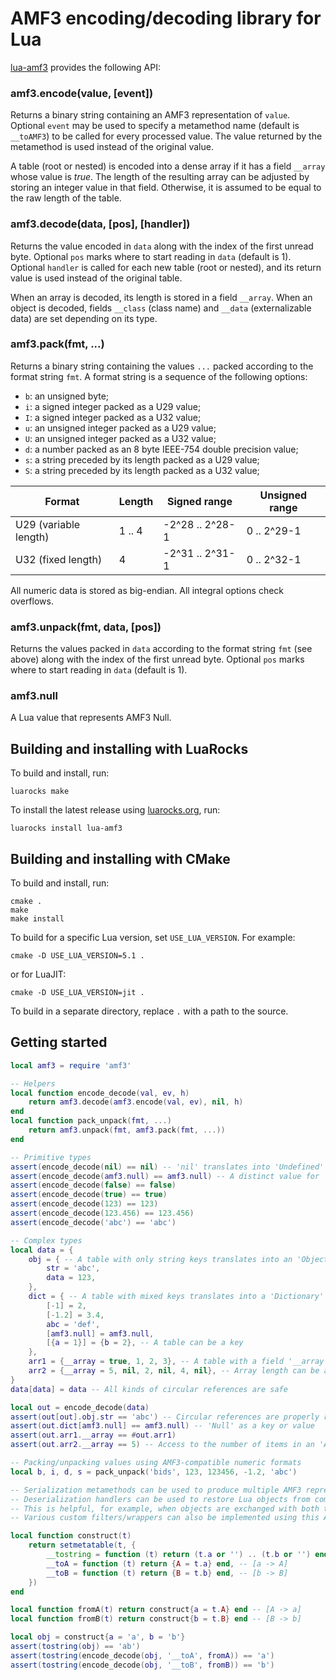 AMF3 encoding/decoding library for Lua
======================================

[lua-amf3] provides the following API:

### amf3.encode(value, [event])
Returns a binary string containing an AMF3 representation of `value`. Optional `event` may be used
to specify a metamethod name (default is `__toAMF3`) to be called for every processed value. The
value returned by the metamethod is used instead of the original value.

A table (root or nested) is encoded into a dense array if it has a field `__array` whose value is
_true_. The length of the resulting array can be adjusted by storing an integer value in that field.
Otherwise, it is assumed to be equal to the raw length of the table.

### amf3.decode(data, [pos], [handler])
Returns the value encoded in `data` along with the index of the first unread byte. Optional `pos`
marks where to start reading in `data` (default is 1). Optional `handler` is called for each new
table (root or nested), and its return value is used instead of the original table.

When an array is decoded, its length is stored in a field `__array`. When an object is decoded,
fields `__class` (class name) and `__data` (externalizable data) are set depending on its type.

### amf3.pack(fmt, ...)
Returns a binary string containing the values `...` packed according to the format string `fmt`.
A format string is a sequence of the following options:
- `b`: an unsigned byte;
- `i`: a signed integer packed as a U29 value;
- `I`: a signed integer packed as a U32 value;
- `u`: an unsigned integer packed as a U29 value;
- `U`: an unsigned integer packed as a U32 value;
- `d`: a number packed as an 8 byte IEEE-754 double precision value;
- `s`: a string preceded by its length packed as a U29 value;
- `S`: a string preceded by its length packed as a U32 value;

| Format                | Length | Signed range    | Unsigned range |
|-----------------------|--------|-----------------|----------------|
| U29 (variable length) | 1 .. 4 | -2^28 .. 2^28-1 | 0 .. 2^29-1    |
| U32 (fixed length)    | 4      | -2^31 .. 2^31-1 | 0 .. 2^32-1    |

All numeric data is stored as big-endian. All integral options check overflows.

### amf3.unpack(fmt, data, [pos])
Returns the values packed in `data` according to the format string `fmt` (see above) along with the
index of the first unread byte. Optional `pos` marks where to start reading in `data` (default is 1).

### amf3.null
A Lua value that represents AMF3 Null.


Building and installing with LuaRocks
-------------------------------------

To build and install, run:

    luarocks make

To install the latest release using [luarocks.org], run:

    luarocks install lua-amf3


Building and installing with CMake
----------------------------------

To build and install, run:

    cmake .
    make
    make install

To build for a specific Lua version, set `USE_LUA_VERSION`. For example:

    cmake -D USE_LUA_VERSION=5.1 .

or for LuaJIT:

    cmake -D USE_LUA_VERSION=jit .

To build in a separate directory, replace `.` with a path to the source.


Getting started
---------------

```Lua
local amf3 = require 'amf3'

-- Helpers
local function encode_decode(val, ev, h)
    return amf3.decode(amf3.encode(val, ev), nil, h)
end
local function pack_unpack(fmt, ...)
    return amf3.unpack(fmt, amf3.pack(fmt, ...))
end

-- Primitive types
assert(encode_decode(nil) == nil) -- 'nil' translates into 'Undefined'
assert(encode_decode(amf3.null) == amf3.null) -- A distinct value for 'Null'
assert(encode_decode(false) == false)
assert(encode_decode(true) == true)
assert(encode_decode(123) == 123)
assert(encode_decode(123.456) == 123.456)
assert(encode_decode('abc') == 'abc')

-- Complex types
local data = {
    obj = { -- A table with only string keys translates into an 'Object'
        str = 'abc',
        data = 123,
    },
    dict = { -- A table with mixed keys translates into a 'Dictionary'
        [-1] = 2,
        [-1.2] = 3.4,
        abc = 'def',
        [amf3.null] = amf3.null,
        [{a = 1}] = {b = 2}, -- A table can be a key
    },
    arr1 = {__array = true, 1, 2, 3}, -- A table with a field '__array' translates into an 'Array'
    arr2 = {__array = 5, nil, 2, nil, 4, nil}, -- Array length can be adjusted to form a sparse array
}
data[data] = data -- All kinds of circular references are safe

local out = encode_decode(data)
assert(out[out].obj.str == 'abc') -- Circular references are properly restored
assert(out.dict[amf3.null] == amf3.null) -- 'Null' as a key or value
assert(out.arr1.__array == #out.arr1)
assert(out.arr2.__array == 5) -- Access to the number of items in an 'Array'

-- Packing/unpacking values using AMF3-compatible numeric formats
local b, i, d, s = pack_unpack('bids', 123, 123456, -1.2, 'abc')

-- Serialization metamethods can be used to produce multiple AMF3 representations of the same object.
-- Deserialization handlers can be used to restore Lua objects from complex AMF3 types on the way back.
-- This is helpful, for example, when objects are exchanged with both trusted and untrusted parties.
-- Various custom filters/wrappers can also be implemented using this API.

local function construct(t)
    return setmetatable(t, {
        __tostring = function (t) return (t.a or '') .. (t.b or '') end,
        __toA = function (t) return {A = t.a} end, -- [a -> A]
        __toB = function (t) return {B = t.b} end, -- [b -> B]
    })
end

local function fromA(t) return construct{a = t.A} end -- [A -> a]
local function fromB(t) return construct{b = t.B} end -- [B -> b]

local obj = construct{a = 'a', b = 'b'}
assert(tostring(obj) == 'ab')
assert(tostring(encode_decode(obj, '__toA', fromA)) == 'a')
assert(tostring(encode_decode(obj, '__toB', fromB)) == 'b')
```


[lua-amf3]: https://github.com/neoxic/lua-amf3
[luarocks.org]: https://luarocks.org
